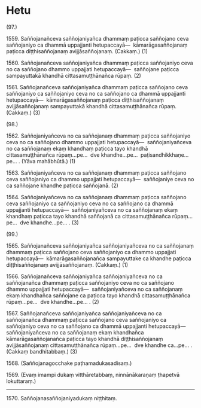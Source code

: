 

# Hetu







(97.)

1559\. Saññojanañceva saññojaniyañca dhammaṃ paṭicca saññojano ceva saññojaniyo ca dhammā uppajjanti hetupaccayā—  kāmarāgasaññojanaṃ paṭicca diṭṭhisaññojanaṃ avijjāsaññojanaṃ. (Cakkaṃ.) (1)

1560\. Saññojanañceva saññojaniyañca dhammaṃ paṭicca saññojaniyo ceva no ca saññojano dhammo uppajjati hetupaccayā—  saññojane paṭicca sampayuttakā khandhā cittasamuṭṭhānañca rūpaṃ. (2)

1561\. Saññojanañceva saññojaniyañca dhammaṃ paṭicca saññojano ceva saññojaniyo ca saññojaniyo ceva no ca saññojano ca dhammā uppajjanti hetupaccayā—  kāmarāgasaññojanaṃ paṭicca diṭṭhisaññojanaṃ avijjāsaññojanaṃ sampayuttakā khandhā cittasamuṭṭhānañca rūpaṃ. (Cakkaṃ.) (3)

(98.)

1562\. Saññojaniyañceva no ca saññojanaṃ dhammaṃ paṭicca saññojaniyo ceva no ca saññojano dhammo uppajjati hetupaccayā—  saññojaniyañceva no ca saññojanaṃ ekaṃ khandhaṃ paṭicca tayo khandhā cittasamuṭṭhānañca rūpaṃ…pe…  dve khandhe…pe…  paṭisandhikkhaṇe…pe… . (Yāva mahābhūtā.) (1)

1563\. Saññojaniyañceva no ca saññojanaṃ dhammaṃ paṭicca saññojano ceva saññojaniyo ca dhammo uppajjati hetupaccayā—  saññojaniye ceva no ca saññojane khandhe paṭicca saññojanā. (2)

1564\. Saññojaniyañceva no ca saññojanaṃ dhammaṃ paṭicca saññojano ceva saññojaniyo ca saññojaniyo ceva no ca saññojano ca dhammā uppajjanti hetupaccayā—  saññojaniyañceva no ca saññojanaṃ ekaṃ khandhaṃ paṭicca tayo khandhā saññojanā ca cittasamuṭṭhānañca rūpaṃ…pe…  dve khandhe…pe… . (3)

(99.)

1565\. Saññojanañceva saññojaniyañca saññojaniyañceva no ca saññojanaṃ dhammaṃ paṭicca saññojano ceva saññojaniyo ca dhammo uppajjati hetupaccayā—  kāmarāgasaññojanañca sampayuttake ca khandhe paṭicca diṭṭhisaññojanaṃ avijjāsaññojanaṃ. (Cakkaṃ.) (1)

1566\. Saññojanañceva saññojaniyañca saññojaniyañceva no ca saññojanañca dhammaṃ paṭicca saññojaniyo ceva no ca saññojano dhammo uppajjati hetupaccayā—  saññojaniyañceva no ca saññojanaṃ ekaṃ khandhañca saññojane ca paṭicca tayo khandhā cittasamuṭṭhānañca rūpaṃ…pe…  dve khandhe…pe… . (2)

1567\. Saññojanañceva saññojaniyañca saññojaniyañceva no ca saññojanañca dhammaṃ paṭicca saññojano ceva saññojaniyo ca saññojaniyo ceva no ca saññojano ca dhammā uppajjanti hetupaccayā—  saññojaniyañceva no ca saññojanaṃ ekaṃ khandhañca kāmarāgasaññojanañca paṭicca tayo khandhā diṭṭhisaññojanaṃ avijjāsaññojanaṃ cittasamuṭṭhānañca rūpaṃ…pe…  dve khandhe ca…pe… . (Cakkaṃ bandhitabbaṃ.) (3)

1568\. (Saññojanagocchake paṭhamadukasadisaṃ.)

1569\. (Evaṃ imampi dukaṃ vitthāretabbaṃ, ninnānākaraṇaṃ ṭhapetvā lokuttaraṃ.)

---

1570\. Saññojanasaññojaniyadukaṃ niṭṭhitaṃ.





